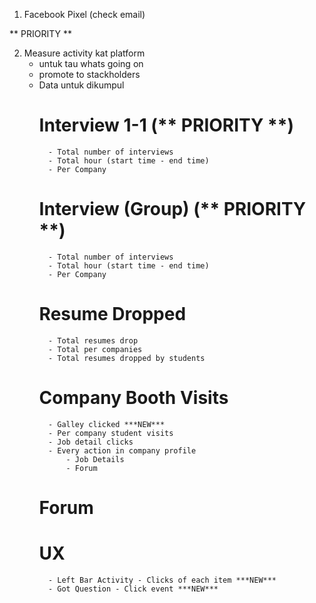 1. Facebook Pixel (check email)

** PRIORITY **

2. Measure activity kat platform
    - untuk tau whats going on
    - promote to stackholders
    - Data untuk dikumpul
        # Interview 1-1 (** PRIORITY **)
            - Total number of interviews
            - Total hour (start time - end time)
            - Per Company
        # Interview (Group) (** PRIORITY **)
            - Total number of interviews
            - Total hour (start time - end time)
            - Per Company
        # Resume Dropped
            - Total resumes drop
            - Total per companies
            - Total resumes dropped by students
        # Company Booth Visits
            - Galley clicked ***NEW***
            - Per company student visits
            - Job detail clicks
            - Every action in company profile  
                - Job Details
                - Forum
        # Forum
        # UX
            - Left Bar Activity - Clicks of each item ***NEW***
            - Got Question - Click event ***NEW***